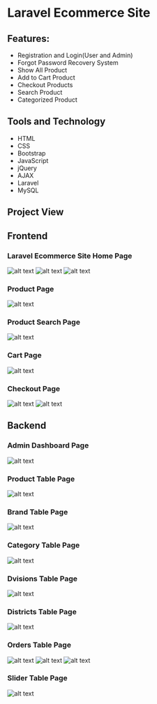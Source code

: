 # Laravel Ecommerce Site

## Features:
   - Registration and Login(User and Admin)
   - Forgot Password Recovery System
   - Show All Product
   - Add to Cart Product
   - Checkout Products
   - Search Product
   - Categorized Product
   
## Tools and Technology
  - HTML
  - CSS
  - Bootstrap
  - JavaScript
  - jQuery
  - AJAX
  - Laravel
  - MySQL
  
## Project View

## Frontend

### Laravel Ecommerce Site Home Page
   ![alt text](https://github.com/forhadict/laravel_ecommerce/blob/main/laravel_pic/home.PNG?raw=true)
   ![alt text](https://github.com/forhadict/laravel_ecommerce/blob/main/laravel_pic/home2.PNG?raw=true)
   ![alt text](https://github.com/forhadict/laravel_ecommerce/blob/main/laravel_pic/home3.PNG?raw=true)
   
### Product Page
   ![alt text](https://github.com/forhadict/laravel_ecommerce/blob/main/laravel_pic/product.PNG?raw=true)
   
### Product Search Page
   ![alt text](https://github.com/forhadict/laravel_ecommerce/blob/main/laravel_pic/productsearch.PNG?raw=true)
   
### Cart Page
   ![alt text](https://github.com/forhadict/laravel_ecommerce/blob/main/laravel_pic/cart.PNG?raw=true)
   
### Checkout Page
   ![alt text](https://github.com/forhadict/laravel_ecommerce/blob/main/laravel_pic/checkout1.PNG?raw=true)
   ![alt text](https://github.com/forhadict/laravel_ecommerce/blob/main/laravel_pic/checkout.PNG?raw=true)
   
## Backend

### Admin Dashboard Page
   ![alt text](https://github.com/forhadict/laravel_ecommerce/blob/main/laravel_pic/admindashboard.PNG?raw=true)
   
### Product Table Page
   ![alt text](https://github.com/forhadict/laravel_ecommerce/blob/main/laravel_pic/producttable.PNG?raw=true)
   
### Brand Table Page
   ![alt text](https://github.com/forhadict/laravel_ecommerce/blob/main/laravel_pic/brandtable.PNG?raw=true)
   
### Category Table Page
   ![alt text](https://github.com/forhadict/laravel_ecommerce/blob/main/laravel_pic/categorytable.PNG?raw=true)
   
### Dvisions Table Page
   ![alt text](https://github.com/forhadict/laravel_ecommerce/blob/main/laravel_pic/divisiontable.PNG?raw=true)
   
### Districts Table Page
   ![alt text](https://github.com/forhadict/laravel_ecommerce/blob/main/laravel_pic/districttable.PNG?raw=true)
   
### Orders Table Page
   ![alt text](https://github.com/forhadict/laravel_ecommerce/blob/main/laravel_pic/order1.PNG?raw=true)
   ![alt text](https://github.com/forhadict/laravel_ecommerce/blob/main/laravel_pic/order2.PNG?raw=true)
   ![alt text](https://github.com/forhadict/laravel_ecommerce/blob/main/laravel_pic/order3.PNG?raw=true)
   
### Slider Table Page
   ![alt text](https://github.com/forhadict/laravel_ecommerce/blob/main/laravel_pic/slidertable.PNG?raw=true)
  

